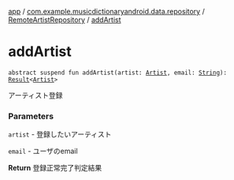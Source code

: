 [app](../../index.md) / [com.example.musicdictionaryandroid.data.repository](../index.md) / [RemoteArtistRepository](index.md) / [addArtist](./add-artist.md)

# addArtist

`abstract suspend fun addArtist(artist: `[`Artist`](../../com.example.musicdictionaryandroid.domain.model.entity/-artist/index.md)`, email: `[`String`](https://kotlinlang.org/api/latest/jvm/stdlib/kotlin/-string/index.html)`): `[`Result`](../../com.example.musicdictionaryandroid.domain.model.value/-result/index.md)`<`[`Artist`](../../com.example.musicdictionaryandroid.domain.model.entity/-artist/index.md)`>`

アーティスト登録

### Parameters

`artist` - 登録したいアーティスト

`email` - ユーザのemail

**Return**
登録正常完了判定結果

